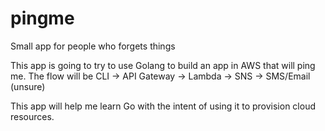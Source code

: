 # pingme
Small app for people who forgets things

This app is going to try to use Golang to build an app in AWS that will ping me. The flow will be
CLI -> API Gateway -> Lambda -> SNS -> SMS/Email (unsure)

This app will help me learn Go with the intent of using it to provision cloud resources.
